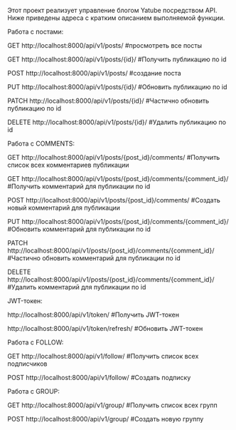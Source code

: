 Этот проект реализует управление блогом Yatube посредством API. Ниже приведены адреса с кратким описанием выполняемой функции.

Работа с постами: 
 
  GET  http://localhost:8000/api/v1/posts/        #просмотреть все посты 
   
  GET  http://localhost:8000/api/v1/posts/{id}/   #Получить публикацию по id 
        
  POST  http://localhost:8000/api/v1/posts/       #создание поста 
   
  PUT   http://localhost:8000/api/v1/posts/{id}/  #Обновить публикацию по id 
   
  PATCH http://localhost:8000/api/v1/posts/{id}/  #Частично обновить публикацию по id 
   
  DELETE http://localhost:8000/api/v1/posts/{id}/ #Удалить публикацию по id 
  
Работа с COMMENTS: 
 
   GET  http://localhost:8000/api/v1/posts/{post_id}/comments/                #Получить список всех комментариев публикации 
    
   GET  http://localhost:8000/api/v1/posts/{post_id}/comments/{comment_id}/   #Получить комментарий для публикации по id 
         
   POST http://localhost:8000/api/v1/posts/{post_id}/comments/                #Создать новый комментарий для публикации 
    
   PUT  http://localhost:8000/api/v1/posts/{post_id}/comments/{comment_id}/   #Обновить комментарий для публикации по id 
    
   PATCH http://localhost:8000/api/v1/posts/{post_id}/comments/{comment_id}/  #Частично обновить комментарий для публикации по id 
    
   DELETE http://localhost:8000/api/v1/posts/{post_id}/comments/{comment_id}/ #Удалить комментарий для публикации по id 
    
   JWT-токен: 
    
   http://localhost:8000/api/v1/token/           #Получить JWT-токен 
    
   http://localhost:8000/api/v1/token/refresh/   #Обновить JWT-токен 
    
   Работа с FOLLOW: 
    
   GET http://localhost:8000/api/v1/follow/  #Получить список всех подписчиков 
    
   POST http://localhost:8000/api/v1/follow/ #Создать подписку 
    
   Работа с GROUP: 
     
   GET http://localhost:8000/api/v1/group/  #Получить список всех групп 
    
   POST http://localhost:8000/api/v1/group/ #Создать новую группу
